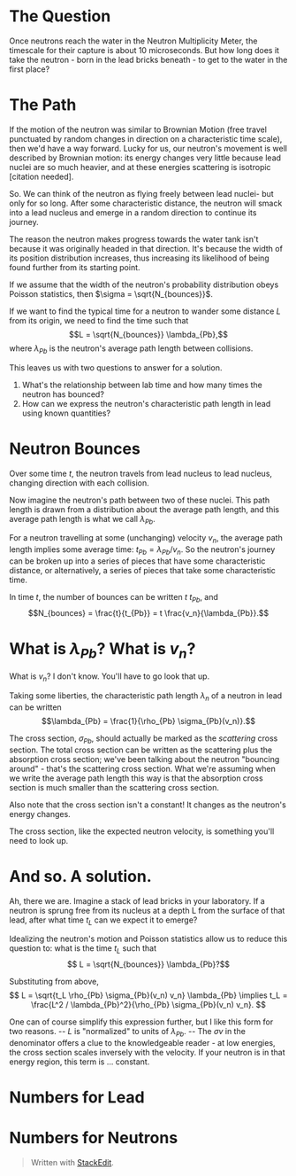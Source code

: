 
The Question
===========
Once neutrons reach the water in the Neutron Multiplicity Meter, the timescale for their capture is about 10 microseconds.  But how long does it take the neutron - born in the lead bricks beneath - to get to the water in the first place?


The Path
=======
If the motion of the neutron was similar to Brownian Motion (free travel punctuated by random changes in direction on a characteristic time scale), then we'd have a way forward.  Lucky for us, our neutron's movement is well described by Brownian motion: its energy changes very little because lead nuclei are so much heavier, and at these energies scattering is isotropic [citation needed].

So.  We can think of the neutron as flying freely between lead nuclei- but only for so long.  After some characteristic distance, the neutron will smack into a lead nucleus and emerge in a random direction to continue its journey.

The reason the neutron makes progress towards the water tank isn't because it was originally headed in that direction.  It's because the width of its position distribution increases, thus increasing its likelihood of being found further from its starting point.

If we assume that the width of the neutron's probability distribution obeys Poisson statistics, then $\sigma = \sqrt{N_{bounces}}$.

If we want to find the typical time for a neutron to wander some distance $L$ from its origin, we need to find the time such that
$$L = \sqrt{N_{bounces}} \lambda_{Pb},$$
where $\lambda_{Pb}$ is the neutron's average path length between collisions.

This leaves us with two questions to answer for a solution.
1. What's the relationship between lab time and how many times the neutron has bounced?
2. How can we express the neutron's characteristic path length in lead using known quantities?


Neutron Bounces 
==============
Over some time $t$, the neutron travels from lead nucleus to lead nucleus, changing direction with each collision.  

Now imagine the neutron's path between two of these nuclei.  This path length is drawn from a distribution about the average path length, and this average path length is what we call $\lambda_{Pb}$.  

For a neutron travelling at some (unchanging) velocity $v_n$, the average path length implies some average time: $t_{Pb} = \lambda_{Pb} / v_n$.  So the neutron's journey can be broken up into a series of pieces that have some characteristic distance, or alternatively, a series of pieces that take some characteristic time.

In time $t$, the number of bounces can be written $t \ t_{Pb}$, and
$$N_{bounces} = \frac{t}{t_{Pb}} = t \frac{v_n}{\lambda_{Pb}}.$$


What is $\lambda_{Pb}$?  What is $v_n$?
==================================
What is $v_n$?  I don't know.  You'll have to go look that up.

Taking some liberties, the characteristic path length $\lambda_n$ of a neutron in lead can be written
$$\lambda_{Pb} = \frac{1}{\rho_{Pb} \sigma_{Pb}(v_n)}.$$

The cross section, $\sigma_{Pb}$, should actually be marked as the _scattering_ cross section.  The total cross section can be written as the scattering plus the absorption cross section; we've been talking about the neutron "bouncing around" - that's the scattering cross section.  What we're assuming when we write the average path length this way is that the absorption cross section is much smaller than the scattering cross section.

Also note that the cross section isn't a constant!  It changes as the neutron's energy changes.

The cross section, like the expected neutron velocity, is something you'll need to look up.

And so.  A solution.
================
Ah, there we are. Imagine a stack of lead bricks in your laboratory. If a neutron is sprung free from its nucleus at a depth L from the surface of that lead, after what time $t_L$ can we expect it to emerge?  

Idealizing the neutron's motion and Poisson statistics allow us to reduce this question to: what is the time $t_L$ such that
$$ L = \sqrt{N_{bounces}} \lambda_{Pb}?$$

Substituting from above, 
$$ 
L = \sqrt{t_L \rho_{Pb} \sigma_{Pb}(v_n) v_n} \lambda_{Pb} 
\implies 
t_L = \frac{L^2 / \lambda_{Pb}^2}{\rho_{Pb} \sigma_{Pb}(v_n) v_n}.
$$

One can of course simplify this expression further, but I like this form for two reasons.
-- $L$ is "normalized" to units of $\lambda_{Pb}$.
-- The $\sigma v$ in the denominator offers a clue to the knowledgeable reader - at low energies, the cross section scales inversely with the velocity.  If your neutron is in that energy region, this term is ... constant.


Numbers for Lead
===============


Numbers for Neutrons
==================

> Written with [StackEdit](https://stackedit.io/).